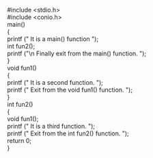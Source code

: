 #include <stdio.h>  
#include <conio.h>      
main()  
{  
printf (" It is a main() function ");  
int fun2();   
printf ("\n Finally exit from the main() function. ");  
}  
void fun1()  
{  
printf (" It is a second function. ");  
printf (" Exit from the void fun1() function. ");  
}  
int fun2()  
{   
void fun1();  
printf (" It is a third function. ");  
printf (" Exit from the int fun2() function. ");  
return 0;  
}

